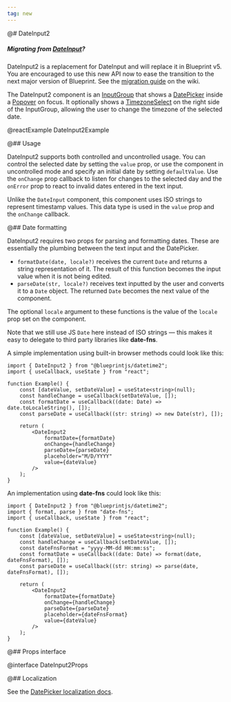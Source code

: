 ```yaml
---
tag: new
---
```


@# DateInput2

<div class="@ns-callout @ns-intent-primary @ns-icon-info-sign">
    <h5 class="@ns-heading">

Migrating from [DateInput](#datetime/dateinput)?

</h5>

DateInput2 is a replacement for DateInput and will replace it in Blueprint v5.
You are encouraged to use this new API now to ease the transition to the next major version of Blueprint.
See the [migration guide](https://github.com/palantir/blueprint/wiki/datetime2-component-migration)
on the wiki.

</div>

The DateInput2 component is an [InputGroup](#core/components/text-inputs.input-group)
that shows a [DatePicker](#datetime/datepicker) inside a [Popover](#core/components/popover)
on focus. It optionally shows a [TimezoneSelect](#datetime2/timezone-select) on the right side of
the InputGroup, allowing the user to change the timezone of the selected date.

@reactExample DateInput2Example

@## Usage

DateInput2 supports both controlled and uncontrolled usage. You can control
the selected date by setting the `value` prop, or use the component in
uncontrolled mode and specify an initial date by setting `defaultValue`.
Use the `onChange` prop callback to listen for changes to the selected day and
the `onError` prop to react to invalid dates entered in the text input.

Unlike the `DateInput` component, this component uses ISO strings to represent timestamp values.
This data type is used in the `value` prop and the `onChange` callback.

@## Date formatting

DateInput2 requires two props for parsing and formatting dates. These are essentially the plumbing
between the text input and the DatePicker.

- `formatDate(date, locale?)` receives the current `Date` and returns a string representation of it.
    The result of this function becomes the input value when it is not being edited.
- `parseDate(str, locale?)` receives text inputted by the user and converts it to a `Date` object.
    The returned `Date` becomes the next value of the component.

The optional `locale` argument to these functions is the value of the `locale` prop set on the component.

Note that we still use JS `Date` here instead of ISO strings &mdash; this makes it easy to delegate to
third party libraries like __date-fns__.

A simple implementation using built-in browser methods could look like this:

```tsx
import { DateInput2 } from "@blueprintjs/datetime2";
import { useCallback, useState } from "react";

function Example() {
    const [dateValue, setDateValue] = useState<string>(null);
    const handleChange = useCallback(setDateValue, []);
    const formatDate = useCallback((date: Date) => date.toLocaleString(), []);
    const parseDate = useCallback((str: string) => new Date(str), []);

    return (
        <DateInput2
            formatDate={formatDate}
            onChange={handleChange}
            parseDate={parseDate}
            placeholder="M/D/YYYY"
            value={dateValue}
        />
    );
}
```

An implementation using __date-fns__ could look like this:

```tsx
import { DateInput2 } from "@blueprintjs/datetime2";
import { format, parse } from "date-fns";
import { useCallback, useState } from "react";

function Example() {
    const [dateValue, setDateValue] = useState<string>(null);
    const handleChange = useCallback(setDateValue, []);
    const dateFnsFormat = "yyyy-MM-dd HH:mm:ss";
    const formatDate = useCallback((date: Date) => format(date, dateFnsFormat), []);
    const parseDate = useCallback((str: string) => parse(date, dateFnsFormat), []);

    return (
        <DateInput2
            formatDate={formatDate}
            onChange={handleChange}
            parseDate={parseDate}
            placeholder={dateFnsFormat}
            value={dateValue}
        />
    );
}
```

@## Props interface

@interface DateInput2Props

@## Localization

See the [DatePicker localization docs](#datetime/datepicker.localization).
